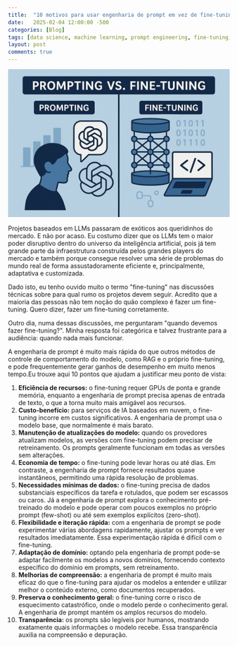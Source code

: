 ```yaml
---
title:  "10 motivos para usar engenharia de prompt em vez de fine-tuning"
date:   2025-02-04 12:00:00 -500
categories: [Blog]
tags: [data science, machine learning, prompt engineering, fine-tuning, LLM]
layout: post
comments: true
---
```


![png](https://github.com/gallileugenesis/gallileugenesis.github.io/blob/main/post-img/2025-02-04-prompting-vs-finetuning/header_image.jpeg?raw=true)

Projetos baseados em LLMs passaram de exóticos aos queridinhos do mercado. E não por acaso. Eu costumo dizer que os LLMs tem o maior poder disruptivo dentro do universo da inteligência artificial, pois já tem grande parte da infraestrutura construída pelos grandes players do mercado e também porque consegue resolver uma série de problemas do mundo real de forma assustadoramente eficiente e, principalmente, adaptativa e customizada. 

Dado isto, eu tenho ouvido muito o termo "fine-tuning" nas discussões técnicas sobre para qual rumo os projetos devem seguir. Acredito que a maioria das pessoas não tem noção do quão complexo é fazer um fine-tuning. Quero dizer, fazer um fine-tuning corretamente.

Outro dia, numa dessas discussões, me perguntaram "quando devemos fazer fine-tuning?". Minha resposta foi categórica e talvez frustrante para a audiência: quando nada mais funcionar.

A engenharia de prompt é muito mais rápida do que outros métodos de controle de comportamento do modelo, como RAG e o próprio fine-tuning, e pode frequentemente gerar ganhos de desempenho em muito menos tempo.Eu trouxe aqui 10 pontos que ajudam a justificar meu ponto de vista:

1. **Eficiência de recursos:** o fine-tuning requer GPUs de ponta e grande memória, enquanto a engenharia de prompt precisa apenas de entrada de texto, o que a torna muito mais amigável aos recursos.
2. **Custo-benefício:** para serviços de IA baseados em nuvem, o fine-tuning incorre em custos significativos. A engenharia de prompt usa o modelo base, que normalmente é mais barato.
3. **Manutenção de atualizações do modelo:** quando os provedores atualizam modelos, as versões com fine-tuning podem precisar de retreinamento. Os prompts geralmente funcionam em todas as versões sem alterações.
4. **Economia de tempo:** o fine-tuning pode levar horas ou até dias. Em contraste, a engenharia de prompt fornece resultados quase instantâneos, permitindo uma rápida resolução de problemas.
5. **Necessidades mínimas de dados:** o fine-tuning precisa de dados substanciais específicos da tarefa e rotulados, que podem ser escassos ou caros. Já a engenharia de prompt explora o conhecimento pré-treinado do modelo e pode operar com poucos exemplos no próprio prompt (few-shot) ou até sem exemplos explícitos (zero-shot).
6. **Flexibilidade e iteração rápida:** com a engenharia de prompt se pode experimentar várias abordagens rapidamente, ajustar os prompts e ver resultados imediatamente. Essa experimentação rápida é difícil com o fine-tuning.
7. **Adaptação de domínio:** optando pela engenharia de prompt pode-se adaptar facilmente os modelos a novos domínios, fornecendo contexto específico do domínio em prompts, sem retreinamento.
8. **Melhorias de compreensão:** a engenharia de prompt é muito mais eficaz do que o fine-tuning para ajudar os modelos a entender e utilizar melhor o conteúdo externo, como documentos recuperados.
9. **Preserva o conhecimento geral:** o fine-tuning corre o risco de esquecimento catastrófico, onde o modelo perde o conhecimento geral. A engenharia de prompt mantém os amplos recursos do modelo.
10. **Transparência:** os prompts são legíveis por humanos, mostrando exatamente quais informações o modelo recebe. Essa transparência auxilia na compreensão e depuração.